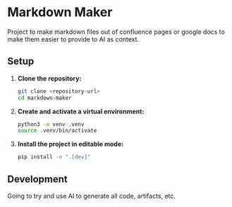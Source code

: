 # Markdown Maker

Project to make markdown files out of confluence pages or google docs
to make them easier to provide to AI as context.

## Setup

1.  **Clone the repository:**
    ```bash
    git clone <repository-url>
    cd markdown-maker
    ```

2.  **Create and activate a virtual environment:**
    ```bash
    python3 -m venv .venv
    source .venv/bin/activate
    ```

3.  **Install the project in editable mode:**
    ```bash
    pip install -e ".[dev]"
    ```

## Development

 Going to try and use AI to generate all code, artifacts, etc.